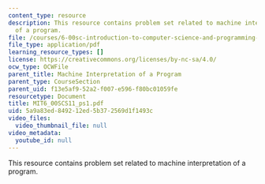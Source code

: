 ```yaml
---
content_type: resource
description: This resource contains problem set related to machine interpretation
  of a program.
file: /courses/6-00sc-introduction-to-computer-science-and-programming-spring-2011/5a9a83ed849212ed5b372569d1f1493c_MIT6_00SCS11_ps1.pdf
file_type: application/pdf
learning_resource_types: []
license: https://creativecommons.org/licenses/by-nc-sa/4.0/
ocw_type: OCWFile
parent_title: Machine Interpretation of a Program
parent_type: CourseSection
parent_uid: f13e5af9-52a2-f007-e596-f80bc01059fe
resourcetype: Document
title: MIT6_00SCS11_ps1.pdf
uid: 5a9a83ed-8492-12ed-5b37-2569d1f1493c
video_files:
  video_thumbnail_file: null
video_metadata:
  youtube_id: null
---
```

This resource contains problem set related to machine interpretation of a program.